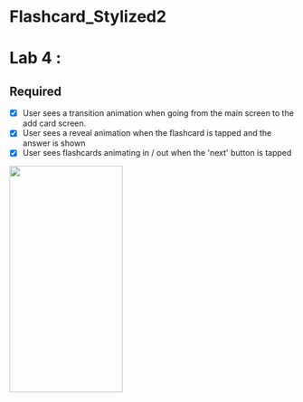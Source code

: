 # Flashcard_Stylized2

# Lab 4 : 

## Required
- [X] User sees a transition animation when going from the main screen to the add card screen.
- [X] User sees a reveal animation when the flashcard is tapped and the answer is shown
- [X] User sees flashcards animating in / out when the 'next' button is tapped

<img src="https://i.imgur.com/Jizz4jx.gif" width="200" height="400" />  
